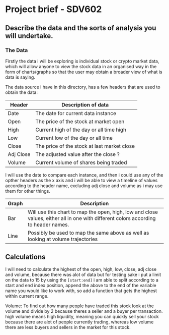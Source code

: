 # Project brief - SDV602
## Describe the data and the sorts of analysis you will undertake.

### The Data
Firstly the data i will be exploring is individual stock or crypto market data, which will allow anyone to view the stock data in an organised way in the form of charts/graphs so that the user may obtain a broader view of what is data is saying.

The data source i have in this directory, has a few headers that are used to obtain the data:

| Header | Description of data |
| ------ | ------------------- |
| Date | The date for current data instance |
| Open | The price of the stock at market open |
| High | Current high of the day or all time high |
| Low | Current low of the day or all time |
| Close | The price of the stock at last market close | 
| Adj Close | The adjusted value after the close ?|
| Volume | Current volume of shares being traded | 

I will use the date to compare each instance, and then i could use any of the opther headers as the x axis and i will be able to view a timeline of values according to the header name, excluding adj close and volume as i may use them for other things.

| Graph | Description | 
| ----- | ----------- |
|Bar | Will use this chart to map the open, high, low and close values, either all in one with different colors according to header names. |
| Line | Possibly be used to map the same above as well as looking at volume trajectories |


## Calculations 

I will need to calculate the highest of the open, high, low, close, adj close and volume, because there was alot of data but for testing sake i put a limit on the data to 15 by using the `[start:end]` i am able to split according to a start and end index position, append the above to the end of the variable name you would like to work with, so add a function that gets the highest within current range.

Volume: To find out how many people have traded this stock look at the volume and divide by 2 because theres a seller and a buyer per transaction. high volume means high liquidity, meaning you can quickly sell your stock because there are alot of people currently trading, whereas low volume there are less buyers and sellers in the market for this stock.

 	
